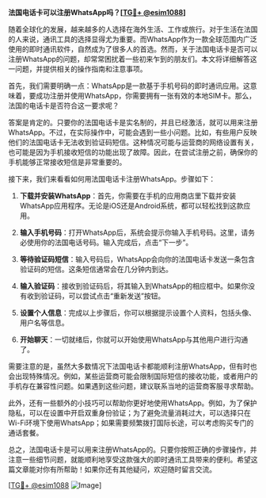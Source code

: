 **法国电话卡可以注册WhatsApp吗？[[TG💪+ @esim1088](https://t.me/s/esim1088)]**

随着全球化的发展，越来越多的人选择在海外生活、工作或旅行。对于生活在法国的人来说，通讯工具的选择显得尤为重要。而WhatsApp作为一款全球范围内广泛使用的即时通讯软件，自然成为了很多人的首选。然而，关于法国电话卡是否可以注册WhatsApp的问题，却常常困扰着一些初来乍到的朋友们。本文将详细解答这一问题，并提供相关的操作指南和注意事项。

首先，我们需要明确一点：WhatsApp是一款基于手机号码的即时通讯应用。这意味着，要成功注册并使用WhatsApp，你需要拥有一张有效的本地SIM卡。那么，法国的电话卡是否符合这一要求呢？

答案是肯定的。只要你的法国电话卡是实名制的，并且已经激活，就可以用来注册WhatsApp。不过，在实际操作中，可能会遇到一些小问题。比如，有些用户反映他们的法国电话卡无法收到验证码短信。这种情况可能与运营商的网络设置有关，也可能是因为手机接收短信的功能出现了故障。因此，在尝试注册之前，确保你的手机能够正常接收短信是非常重要的。

接下来，我们来看看如何用法国电话卡注册WhatsApp。步骤如下：

1. **下载并安装WhatsApp**：首先，你需要在手机的应用商店里下载并安装WhatsApp应用程序。无论是iOS还是Android系统，都可以轻松找到这款应用。

2. **输入手机号码**：打开WhatsApp后，系统会提示你输入手机号码。这里，请务必使用你的法国电话号码。输入完成后，点击“下一步”。

3. **等待验证码短信**：输入号码后，WhatsApp会向你的法国电话卡发送一条包含验证码的短信。这条短信通常会在几分钟内到达。

4. **输入验证码**：接收到验证码后，将其输入到WhatsApp的相应框中。如果你没有收到验证码，可以尝试点击“重新发送”按钮。

5. **设置个人信息**：完成以上步骤后，你可以根据提示设置个人资料，包括头像、用户名等信息。

6. **开始聊天**：一切就绪后，你就可以开始使用WhatsApp与其他用户进行沟通了。

需要注意的是，虽然大多数情况下法国电话卡都能顺利注册WhatsApp，但有时也会出现特殊情况。例如，某些运营商可能会限制国际短信的接收功能，或者用户的手机存在兼容性问题。如果遇到这些问题，建议联系当地的运营商客服寻求帮助。

此外，还有一些额外的小技巧可以帮助你更好地使用WhatsApp。例如，为了保护隐私，可以在设置中开启双重身份验证；为了避免流量消耗过大，可以选择只在Wi-Fi环境下使用WhatsApp；如果需要频繁拨打国际长途，可以考虑购买专门的通话套餐。

总之，法国电话卡是可以用来注册WhatsApp的。只要你按照正确的步骤操作，并注意一些细节问题，就能顺利地享受这款强大的即时通讯工具带来的便利。希望这篇文章能对你有所帮助！如果你还有其他疑问，欢迎随时留言交流。

[[TG💪+ @esim1088](https://t.me/s/esim1088) ![Image](https://i.postimg.cc/4NQfJmqS/Snipaste-2025-05-13-00-14-12.png)]